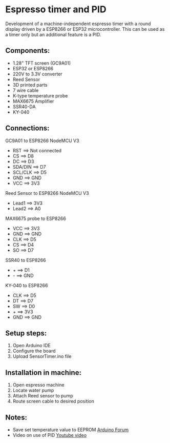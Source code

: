 # Espresso timer and PID
Development of a machine-independent espresso timer with a round display driven by a ESP8266 or ESP32 microcontroller. 
This can be used as a timer only but an additional feature is a PID.

## Components:
 * 1.28" TFT screen (GC9A01)
 * ESP32 or ESP8266
 * 220V to 3.3V converter
 * Reed Sensor
 * 3D printed parts
 * 7 wire cable
 * K-type temperature probe
 * MAX6675 Amplifier
 * SSR40-DA
 * KY-040

## Connections:
GC9A01 to ESP8266 NodeMCU V3
* RST ==> Not connected
* CS ==> D8
* DC ==> D3
* SDA/DIN ==> D7
* SCL/CLK ==> D5
* GND ==> GND
* VCC ==> 3V3

Reed Sensor to ESP8266 NodeMCU V3
* Lead1 ==> 3V3
* Lead2 ==> A0

MAX6675 probe to ESP8266
* VCC ==> 3V3
* GND ==> GND
* CLK ==> D5
* CS ==> D4
* SO ==> D7

SSR40 to ESP8266
* \+ ==> D1
* \- ==> GND

KY-040 to ESP8266
* CLK ==> D5
* DT ==> D7
* SW ==> D0
* \+ ==> 3V3
* GND ==> GND


## Setup steps:
1. Open Arduino IDE
2. Configure the board
3. Upload SensorTimer.ino file

## Installation in machine:
1. Open espresso machine
2. Locate water pump
3. Attach Reed sensor to pump
4. Route screen cable to desired position

## Notes:
- Save set temperature value to EEPROM [Arduino Forum](https://forum.arduino.cc/t/how-to-store-data-on-nodemcu-esp8266/566090)
- Video on use of PID [Youtube video](https://www.youtube.com/watch?v=crw0Hcc67RY&t=267s)
